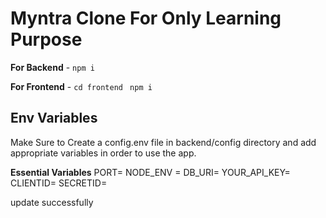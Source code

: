 ﻿# Myntra Clone For Only Learning Purpose

**For Backend** - `npm i`

**For Frontend** - `cd frontend` ` npm i`

## Env Variables

Make Sure to Create a config.env file in backend/config directory and add appropriate variables in order to use the app.

**Essential Variables**
PORT=
NODE_ENV = 
DB_URI=
YOUR_API_KEY=
CLIENTID=
SECRETID=

update successfully
